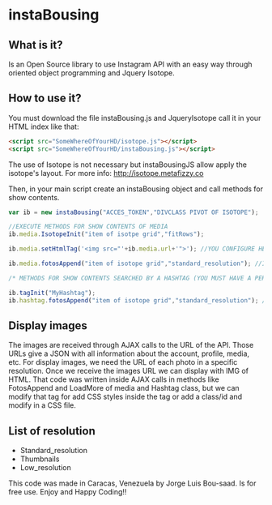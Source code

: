 # instaBousing

## What is it?

Is an Open Source library to use Instagram API with an easy way through oriented object programming and Jquery Isotope.

## How to use it?

You must download the file instaBousing.js and JqueryIsotope call it in your HTML index like that:

```html
<script src="SomeWhereOfYourHD/isotope.js"></script>
<script src="SomeWhereOfYourHD/instaBousing.js"></script>
```

The use of Isotope is not necessary but instaBousingJS allow apply the isotope's layout. For more info: <http://isotope.metafizzy.co>

Then, in your main script create an instaBousing object and call methods for show contents.

```js
var ib = new instaBousing("ACCES_TOKEN","DIVCLASS PIVOT OF ISOTOPE");

//EXECUTE METHODS FOR SHOW CONTENTS OF MEDIA
ib.media.IsotopeInit("item of isotpe grid","fitRows");

ib.media.setHtmlTag('<img src="'+ib.media.url+'">'); //YOU CONFIGURE HERE YOUR IMG TAG

ib.media.fotosAppend("item of isotope grid","standard_resolution"); //IN THIS CASE standard_resolution

/* METHODS FOR SHOW CONTENTS SEARCHED BY A HASHTAG (YOU MUST HAVE A PERMISSION OF INSTAGRAM API: SEE https://www.instagram.com/developer/review/ */

ib.tagInit("MyHashtag");
ib.hashtag.fotosAppend("item of isotope grid","standard_resolution"); //IN THIS CASE standard_resolution
```

## Display images

The images are received through AJAX calls to the URL of the API. Those URLs give a JSON with all information about the account, profile, media, etc. For display images, we need the URL of each photo in a specific resolution. Once we receive the images URL we can display with IMG of HTML. That code was written inside AJAX calls in methods like FotosAppend and LoadMore of media and Hashtag class, but we can modify that tag for add CSS styles inside the tag or add a class/id and modify in a CSS file.

## List of resolution

- Standard_resolution
- Thumbnails
- Low_resolution

This code was made in Caracas, Venezuela by Jorge Luis Bou-saad. Is for free use. Enjoy and Happy Coding!!
